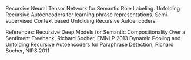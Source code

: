 
Recursive Neural Tensor Network for Semantic Role Labeling. Unfolding Recursive Autoencoders for learning phrase representations.
Semi-supervised Context based Unfolding Recursive Autoencoders. 

References: 
Recursive Deep Models for Semantic Compositionality Over a Sentiment Treebank, Richard Socher, EMNLP 2013
Dynamic Pooling and Unfolding Recursive Autoencoders for Paraphrase Detection, Richard Socher, NIPS 2011
